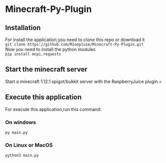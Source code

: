 # Minecraft-Py-Plugin
## Installation
For install the application,you need to clone this repo or download it  
`git clone https://github.com/Minepluie/Minecraft-Py-Plugin.git`  
Now you need to install the python modules  
`pip install mcpi,requests`  
## Start the minecraft server
Start a minecraft 1.12.1 spigot/bukkit server with the RaspberryJuice plugin.=
## Execute this application
For execute this application,run this command:
### On windows
`py main.py`
### On Linux or MacOS
`python3 main.py`
